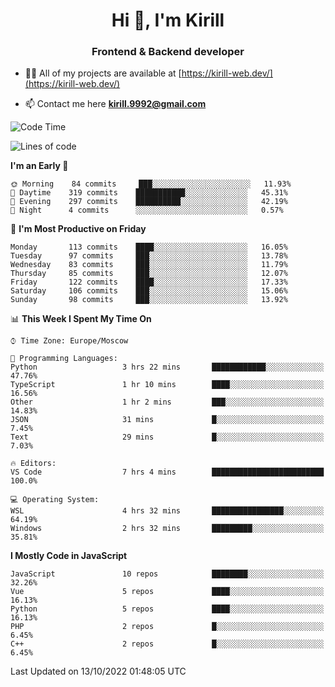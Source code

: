 <h1 align="center">Hi 👋, I'm Kirill</h1>
<h3 align="center">Frontend & Backend developer</h3>

- 👨‍💻 All of my projects are available at [https://kirill-web.dev/](https://kirill-web.dev/)

- 📫 Contact me here **kirill.9992@gmail.com**











<!--START_SECTION:waka-->
![Code Time](http://img.shields.io/badge/Code%20Time-1%2C154%20hrs%2029%20mins-blue)

![Lines of code](https://img.shields.io/badge/From%20Hello%20World%20I%27ve%20Written-526%20Thousand%20lines%20of%20code-blue)

**I'm an Early 🐤** 

```text
🌞 Morning    84 commits     ███░░░░░░░░░░░░░░░░░░░░░░   11.93% 
🌆 Daytime    319 commits    ███████████░░░░░░░░░░░░░░   45.31% 
🌃 Evening    297 commits    ██████████░░░░░░░░░░░░░░░   42.19% 
🌙 Night      4 commits      ░░░░░░░░░░░░░░░░░░░░░░░░░   0.57%

```
📅 **I'm Most Productive on Friday** 

```text
Monday       113 commits    ████░░░░░░░░░░░░░░░░░░░░░   16.05% 
Tuesday      97 commits     ███░░░░░░░░░░░░░░░░░░░░░░   13.78% 
Wednesday    83 commits     ███░░░░░░░░░░░░░░░░░░░░░░   11.79% 
Thursday     85 commits     ███░░░░░░░░░░░░░░░░░░░░░░   12.07% 
Friday       122 commits    ████░░░░░░░░░░░░░░░░░░░░░   17.33% 
Saturday     106 commits    ███░░░░░░░░░░░░░░░░░░░░░░   15.06% 
Sunday       98 commits     ███░░░░░░░░░░░░░░░░░░░░░░   13.92%

```


📊 **This Week I Spent My Time On** 

```text
⌚︎ Time Zone: Europe/Moscow

💬 Programming Languages: 
Python                   3 hrs 22 mins       ████████████░░░░░░░░░░░░░   47.76% 
TypeScript               1 hr 10 mins        ████░░░░░░░░░░░░░░░░░░░░░   16.56% 
Other                    1 hr 2 mins         ███░░░░░░░░░░░░░░░░░░░░░░   14.83% 
JSON                     31 mins             █░░░░░░░░░░░░░░░░░░░░░░░░   7.45% 
Text                     29 mins             █░░░░░░░░░░░░░░░░░░░░░░░░   7.03%

🔥 Editors: 
VS Code                  7 hrs 4 mins        █████████████████████████   100.0%

💻 Operating System: 
WSL                      4 hrs 32 mins       ████████████████░░░░░░░░░   64.19% 
Windows                  2 hrs 32 mins       █████████░░░░░░░░░░░░░░░░   35.81%

```

**I Mostly Code in JavaScript** 

```text
JavaScript               10 repos            ████████░░░░░░░░░░░░░░░░░   32.26% 
Vue                      5 repos             ████░░░░░░░░░░░░░░░░░░░░░   16.13% 
Python                   5 repos             ████░░░░░░░░░░░░░░░░░░░░░   16.13% 
PHP                      2 repos             █░░░░░░░░░░░░░░░░░░░░░░░░   6.45% 
C++                      2 repos             █░░░░░░░░░░░░░░░░░░░░░░░░   6.45%

```



 Last Updated on 13/10/2022 01:48:05 UTC
<!--END_SECTION:waka-->
